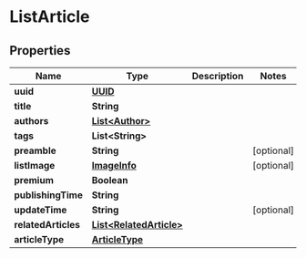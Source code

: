 

# ListArticle

## Properties

Name | Type | Description | Notes
------------ | ------------- | ------------- | -------------
**uuid** | [**UUID**](UUID.md) |  | 
**title** | **String** |  | 
**authors** | [**List&lt;Author&gt;**](Author.md) |  | 
**tags** | **List&lt;String&gt;** |  | 
**preamble** | **String** |  |  [optional]
**listImage** | [**ImageInfo**](ImageInfo.md) |  |  [optional]
**premium** | **Boolean** |  | 
**publishingTime** | **String** |  | 
**updateTime** | **String** |  |  [optional]
**relatedArticles** | [**List&lt;RelatedArticle&gt;**](RelatedArticle.md) |  | 
**articleType** | [**ArticleType**](ArticleType.md) |  | 




